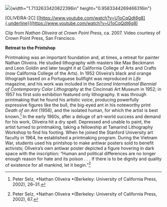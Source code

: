 ![](media/image1.png){width="1.7132633420822396in" height="0.9583344269466316in"}

\[OLIVEIRA-2C\] [[https://www.youtube.com/watch?v=U1oCqQdt6g8]{.underline}](https://www.youtube.com/watch?v=U1oCqQdt6g8)

Clip from *Nathan Oliveira at Crown Point Press*, ca. 2007. Video courtesy of Crown Point Press, San Francisco.

**Retreat to the Printshop**

Printmaking was an important foundation and, at times, a retreat for painter Nathan Oliveira. He studied lithography with masters like Max Beckmann and Leon Goldin and later taught it at California College of Arts and Crafts (now California College of the Arts). In 1952 Oliveira’s black and orange lithograph based on a Portuguese bullfight was reproduced in *Life* magazine, and his work was included in the *Second International Biennial of Contemporary Color Lithography* at the Cincinnati Art Museum in 1952; in 1957 his first solo exhibition featured only lithography. It was through printmaking that he found his artistic voice, producing powerfully expressive figures like the bull, the big-eyed ant in his noteworthy print *Death of an Ant* (1956), and the isolated human, for which the artist is best known.[^1] In the early 1960s, after a deluge of art-world success and demand for his work, Oliveira hit a dry spell. Depressed and unable to paint, the artist turned to printmaking, taking a fellowship at Tamarind Lithography Workshop to find his footing. When he joined the Stanford University art faculty in 1964, he established a printmaking program. During the Vietnam War, students used his printshop to make antiwar posters sold to benefit activists; Oliveira’s own antiwar poster depicted a figure hovering in dark space with the inscription: “Human and political differences are no longer enough reason for hate and its poison . . . If there is to be dignity and quality of existence for all mankind, let it begin.”[^2]

[^1]: Peter Selz, *Nathan Oliveira *(Berkeley: University of California Press, 2002), 26–31.

[^2]: Peter Selz, *Nathan Oliveira *(Berkeley: University of California Press, 2002), 67.
